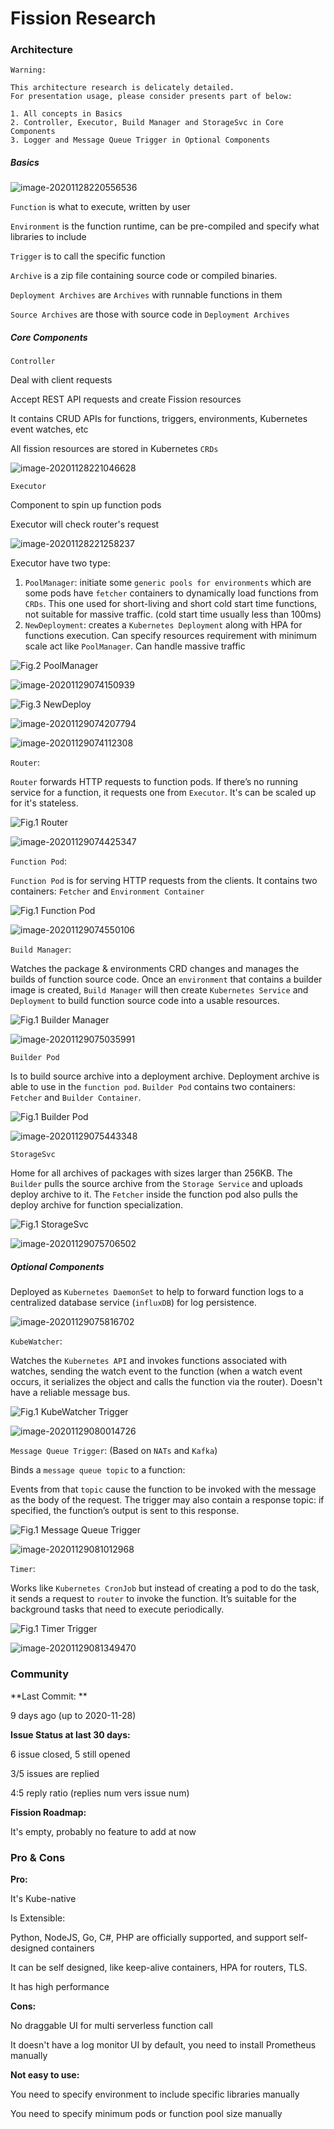 # Fission Research

### Architecture

````
Warning:

This architecture research is delicately detailed.
For presentation usage, please consider presents part of below:

1. All concepts in Basics
2. Controller, Executor, Build Manager and StorageSvc in Core Components
3. Logger and Message Queue Trigger in Optional Components
````

##### Basics

![image-20201128220556536](Fission%20Research/image-20201128220556536.png)

``Function`` is what to execute, written by user

``Environment`` is the function runtime, can be pre-compiled and specify what libraries to include

``Trigger`` is to call the specific function

``Archive`` is a zip file containing source code or compiled binaries.

``Deployment Archives`` are ``Archives`` with runnable functions in them

``Source Archives`` are those with source code in ``Deployment Archives`` 



##### Core Components

``Controller``

Deal with client requests

Accept REST API requests and create Fission resources

It contains CRUD APIs for functions, triggers, environments, Kubernetes event watches, etc

All fission resources are stored in Kubernetes ``CRDs``

![image-20201128221046628](Fission%20Research/image-20201128221046628.png)



``Executor``

Component to spin up function pods

Executor will check router's request

![image-20201128221258237](Fission%20Research/image-20201128221258237.png)

Executor have two type:

1. ``PoolManager``: initiate some ``generic pools for environments`` which are some pods have ``fetcher`` containers to dynamically load functions from ``CRDs``. This one used for short-living and short cold start time functions, not suitable for massive traffic. (cold start time usually less than 100ms)
2. ``NewDeployment``: creates a ``Kubernetes Deployment`` along with HPA for functions execution. Can specify resources requirement with minimum scale act like ``PoolManager``. Can handle massive traffic 

![Fig.2 PoolManager](Fission%20Research/poolmanager.png)

![image-20201129074150939](Fission%20Research/image-20201129074150939.png)

![Fig.3 NewDeploy](Fission%20Research/newdeploy.png)

![image-20201129074207794](Fission%20Research/image-20201129074207794.png)

![image-20201129074112308](Fission%20Research/image-20201129074112308.png)



``Router``:

``Router`` forwards HTTP requests to function pods. If there’s no running service for a function, it requests one from ``Executor``. It's can be scaled up for it's stateless.

![Fig.1 Router](Fission%20Research/router.png)

![image-20201129074425347](Fission%20Research/image-20201129074425347.png)



``Function Pod``:

``Function Pod`` is for serving HTTP requests from the clients. It contains two containers: ``Fetcher`` and ``Environment Container``

![Fig.1 Function Pod](Fission%20Research/function-pod.png)

![image-20201129074550106](Fission%20Research/image-20201129074550106.png)



``Build Manager``:

Watches the package & environments CRD changes and manages the builds of function source code. Once an ``environment`` that contains a builder image is created, ``Build Manager`` will then create ``Kubernetes Service`` and ``Deployment`` to build function source code into a usable resources. 

![Fig.1 Builder Manager](Fission%20Research/buildermanager.png)

![image-20201129075035991](Fission%20Research/image-20201129075035991.png)



``Builder Pod``

Is to build source archive into a deployment archive. Deployment archive is able to use in the ``function pod``. ``Builder Pod`` contains two containers: ``Fetcher`` and ``Builder Container``.

![Fig.1 Builder Pod](Fission%20Research/builder-pod.png)

![image-20201129075443348](Fission%20Research/image-20201129075443348.png)



``StorageSvc``

Home for all archives of packages with sizes larger than 256KB. The ``Builder`` pulls the source archive from the ``Storage Service`` and uploads deploy archive to it. The ``Fetcher`` inside the function pod also pulls the deploy archive for function specialization.

![Fig.1 StorageSvc](Fission%20Research/storagesvc.png)

![image-20201129075706502](Fission%20Research/image-20201129075706502.png)



##### Optional Components

Deployed as ``Kubernetes DaemonSet`` to help to forward function logs to a centralized database service (``influxDB``) for log persistence.

![image-20201129075816702](Fission%20Research/image-20201129075816702.png)



``KubeWatcher``:

Watches the ``Kubernetes API`` and invokes functions associated with watches, sending the watch event to the function (when a watch event occurs, it serializes the object and calls the function via the router). Doesn't have a reliable message bus.

![Fig.1 KubeWatcher Trigger](Fission%20Research/kubewatcher.png)

![image-20201129080014726](Fission%20Research/image-20201129080014726.png)



``Message Queue Trigger``: (Based on ``NATs`` and ``Kafka``)

Binds a ``message queue topic`` to a function:

Events from that ``topic`` cause the function to be invoked with the message as the body of the request. The trigger may also contain a response topic: if specified, the function’s output is sent to this response.

![Fig.1 Message Queue Trigger](Fission%20Research/mqtrigger.png)

![image-20201129081012968](Fission%20Research/image-20201129081012968.png)



``Timer``:

Works like ``Kubernetes CronJob`` but instead of creating a pod to do the task, it sends a request to ``router`` to invoke the function. It’s suitable for the background tasks that need to execute periodically.

![Fig.1 Timer Trigger](Fission%20Research/timer.png)

![image-20201129081349470](Fission%20Research/image-20201129081349470.png)

### Community

**Last Commit:  **

9 days ago  (up to 2020-11-28)



**Issue Status at last 30 days:**

6 issue closed, 5 still opened

3/5 issues are replied

4:5  reply ratio (replies num vers issue num)



**Fission Roadmap:**

It's empty, probably no feature to add at now



### Pro & Cons

**Pro:** 

It's Kube-native

Is Extensible: 

Python, NodeJS, Go, C#, PHP are officially supported, and support self-designed containers

It can be self designed, like keep-alive containers, HPA for routers, TLS.

It has high performance



**Cons:**

No draggable UI for multi serverless function call

It doesn't have a log monitor UI by default, you need to install Prometheus manually



**Not easy to use:**

You need to specify environment to include specific libraries manually

You need to specify minimum pods or function pool size manually